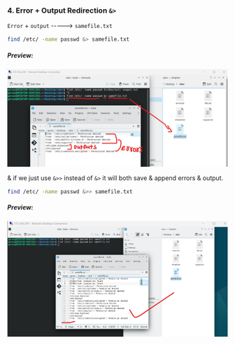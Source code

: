 ### 4. Error + Output Redirection `&>`  
`Error` + `output` -----> `samefile.txt`  
```bash
find /etc/ -name passwd &> samefile.txt
```  
##### Preview:  
![](../z_images/014.png)  


& if we just use `&>>` instead of `&>` it will both save & append errors & output.  
```bash
find /etc/ -name passwd &>> samefile.txt
```  
##### Preview:  
![](../z_images/015.png)  
